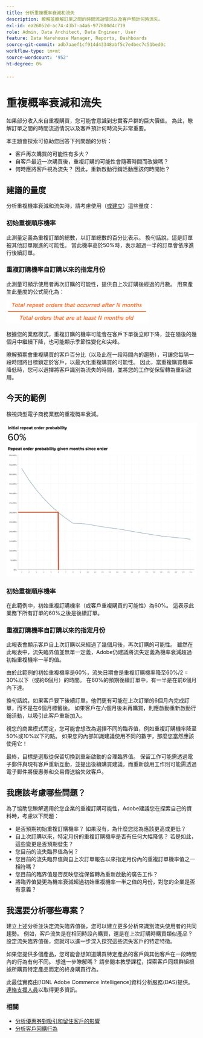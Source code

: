 ```yaml
---
title: 分析重複概率衰減和流失
description: 瞭解並瞭解訂單之間的時間流逝情況以及客戶預計何時流失。
exl-id: ea26052d-ac74-43b7-a4a6-977800d4c719
role: Admin, Data Architect, Data Engineer, User
feature: Data Warehouse Manager, Reports, Dashboards
source-git-commit: adb7aaef1cf914d43348abf5c7e4bec7c51bed0c
workflow-type: tm+mt
source-wordcount: '952'
ht-degree: 0%

---
```


# 重複概率衰減和流失

如果部分收入來自重複購買，您可能會意識到忠實客戶群的巨大價值。 為此，瞭解訂單之間的時間流逝情況以及客戶預計何時流失非常重要。

本主題會探索可協助您回答下列問題的分析：

* 客戶再次購買的可能性有多大？
* 自客戶最近一次購買後，重複訂購的可能性會隨著時間而改變嗎？
* 何時應將客戶視為流失？ 因此，重新啟動行銷活動應該何時開始？

## 建議的量度

分析重複機率衰減和流失時，請考慮使用（[或建立](../../data-user/reports/ess-manage-data-metrics.md)）這些量度：

### 初始重複順序機率

此測量定義為重複訂單的總數，以訂單總數的百分比表示。 換句話說，這是訂單被其他訂單跟進的可能性。 當此機率高於50%時，表示超過一半的訂單會依序進行後續訂單。

### 重複訂購機率自訂購以來的指定月份

此測量可顯示使用者再次訂購的可能性，提供自上次訂購後經過的月數。 用來產生此量度的公式簡化為：

![重複概率公式](../../assets/Repeat_probability_formula.png)

根據您的業務模式，重複訂購的機率可能會在客戶下單後立即下降，並在隨後的幾個月中繼續下降，也可能顯示季節性變化和尖峰。

瞭解預期會重複購買的客戶百分比（以及此在一段時間內的趨勢），可讓您每隔一段時間將目標鎖定於客戶，以最大化重複購買的可能性。 因此，當重複購買機率降低時，您可以選擇將客戶識別為流失的時間，並將您的工作從保留轉為重新啟用。

## 今天的範例

檢視典型電子商務業務的重複概率衰減。

![自訂購以來指定月份的初始重複訂購機率重複訂購機率。](../../assets/Order_probability_reports.png)

### 初始重複順序機率

在此範例中，初始重複訂購機率（或客戶重複購買的可能性）為60%。 這表示此業務下所有訂單的60%之後是後續訂單。

### 重複訂購機率自訂購以來的指定月份

此報表會顯示客戶自上次訂購以來經過了幾個月後，再次訂購的可能性。 雖然在此報表中，流失臨界值並無單一定義，Adobe仍建議將流失定義為機率衰減超過初始重複機率一半的值。

由於此範例的初始重複機率是60%，流失日期會是重複訂購機率降至60%/2 = 30%以下（或約6個月）的時間。 在60%的預期後續訂單中，有一半是在前6個月內下達。

換句話說，如果客戶要下後續訂單，他們更有可能在上次訂單的6個月內完成訂單，而不是在6個月標籤後。 如果客戶在六個月後未再購買，則應啟動重新啟動行銷活動，以吸引此客戶重新加入。

視您的商業模式而定，您可能會想改為選擇不同的臨界值，例如重複訂購機率降至50%或10%以下的點。 如果您的內部知識建議使用不同的數字，那麼您當然應該使用它！

最終，目標是選取從保留切換到重新啟動的合理臨界值。 保留工作可能需透過電子郵件與現有客戶重新互動，並提出後續購買建議，而重新啟用工作則可能需透過電子郵件將優惠券和交易傳送給失效客戶。

## 我應該考慮哪些問題？

為了協助您瞭解適用於您企業的重複訂購可能性，Adobe建議您在探索自己的資料時，考慮以下問題：

* 是否預期初始重複訂購機率？ 如果沒有，為什麼您認為應該更高或更低？
* 自上次訂購以來，特定月份的重複訂購機率是否有任何大幅降低？ 若是如此，這些變更是否預期發生？
* 您目前的流失臨界值為何？
* 您目前的流失臨界值與自上次訂單報告以來指定月份內的重複訂單機率值之一相符嗎？
* 您目前的臨界值是否反映您從保留轉為重新啟動的廣告工作？
* 將臨界值變更為機率衰減超過初始重複機率一半之值的月份，對您的企業是否有意義？

## 我還要分析哪些專案？

建立上述分析並決定流失臨界值後，您可以建立更多分析來識別流失使用者的共同趨勢。 例如，客戶流失是在相同時段內購買，還是在上次訂購時購買類似產品？ 設定流失臨界值後，您就可以進一步深入探究這些流失客戶的特定特徵。

如果您提供多個產品，您可能會想知道購買特定產品的客戶與其他客戶在一段時間內的行為有何不同。 想進一步瞭解嗎？ 請參閱本教學課程，探索客戶同類群組根據所購買特定產品而定的終身購買行為。

此最佳實務由[!DNL Adobe Commerce Intelligence]資料分析服務(DAS)提供。 [連絡支援人員](https://experienceleague.adobe.com/docs/commerce-knowledge-base/kb/troubleshooting/miscellaneous/mbi-service-policies.html?lang=zh-Hant)以取得更多資訊。

### 相關

* [分析優惠券對吸引和留住客戶的影響](../analysis/coupon-impact.md)
* [分析客戶回購行為](../analysis/repurchase-behavior.md)
